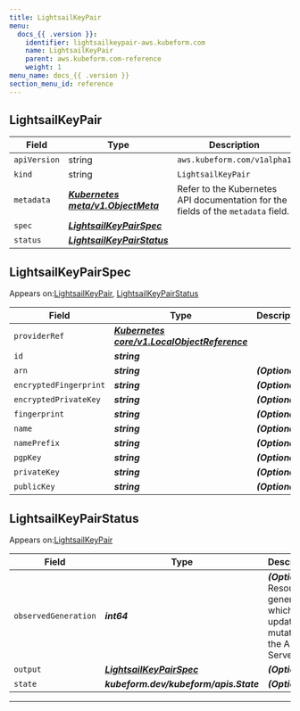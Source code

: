 ```yaml
---
title: LightsailKeyPair
menu:
  docs_{{ .version }}:
    identifier: lightsailkeypair-aws.kubeform.com
    name: LightsailKeyPair
    parent: aws.kubeform.com-reference
    weight: 1
menu_name: docs_{{ .version }}
section_menu_id: reference
---
```


## LightsailKeyPair
| Field | Type | Description |
| ------ | ----- | ----------- |
| `apiVersion` | string | `aws.kubeform.com/v1alpha1` |
|    `kind` | string | `LightsailKeyPair` |
| `metadata` | ***[Kubernetes meta/v1.ObjectMeta](https://kubernetes.io/docs/reference/generated/kubernetes-api/v1.13/#objectmeta-v1-meta)***|Refer to the Kubernetes API documentation for the fields of the `metadata` field.|
| `spec` | ***[LightsailKeyPairSpec](#LightsailKeyPairSpec)***||
| `status` | ***[LightsailKeyPairStatus](#LightsailKeyPairStatus)***||
## LightsailKeyPairSpec

Appears on:[LightsailKeyPair](#LightsailKeyPair), [LightsailKeyPairStatus](#LightsailKeyPairStatus)

| Field | Type | Description |
| ------ | ----- | ----------- |
| `providerRef` | ***[Kubernetes core/v1.LocalObjectReference](https://kubernetes.io/docs/reference/generated/kubernetes-api/v1.13/#localobjectreference-v1-core)***||
| `id` | ***string***||
| `arn` | ***string***| ***(Optional)*** |
| `encryptedFingerprint` | ***string***| ***(Optional)*** |
| `encryptedPrivateKey` | ***string***| ***(Optional)*** |
| `fingerprint` | ***string***| ***(Optional)*** |
| `name` | ***string***| ***(Optional)*** |
| `namePrefix` | ***string***| ***(Optional)*** |
| `pgpKey` | ***string***| ***(Optional)*** |
| `privateKey` | ***string***| ***(Optional)*** |
| `publicKey` | ***string***| ***(Optional)*** |
## LightsailKeyPairStatus

Appears on:[LightsailKeyPair](#LightsailKeyPair)

| Field | Type | Description |
| ------ | ----- | ----------- |
| `observedGeneration` | ***int64***| ***(Optional)*** Resource generation, which is updated on mutation by the API Server.|
| `output` | ***[LightsailKeyPairSpec](#LightsailKeyPairSpec)***| ***(Optional)*** |
| `state` | ***kubeform.dev/kubeform/apis.State***| ***(Optional)*** |
---
